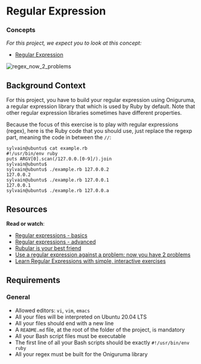 # Regular Expression

<div class="panel panel-default">
    <div class="panel-heading">
      <h3 class="panel-title">Concepts</h3>
    </div>
    <div class="panel-body">
      <p>
        <em>For this project, we expect you to look at this concept:</em>
      </p>
      <ul>
          <li>
            <a href="https://intranet.hbtn.io/concepts/29">Regular Expression</a>
          </li>
      </ul>
    </div>
</div>

![regex_now_2_problems](https://user-images.githubusercontent.com/90220978/155359326-2a0ea49b-028a-4252-be18-1f85acb00566.jpg)

<div class="well clean" id="project-description">
  <h2>Background Context</h2>

<p>For this project, you have to build your regular expression using Oniguruma, a regular expression library that which is used by Ruby by default. Note that other regular expression libraries sometimes have different properties.</p>

<p>Because the focus of this exercise is to play with regular expressions (regex), here is the Ruby code that you should use, just replace the regexp part, meaning the code in between the <code>//</code>:</p>

<pre><code>sylvain@ubuntu$ cat example.rb
#!/usr/bin/env ruby
puts ARGV[0].scan(/127.0.0.[0-9]/).join
sylvain@ubuntu$
sylvain@ubuntu$ ./example.rb 127.0.0.2
127.0.0.2
sylvain@ubuntu$ ./example.rb 127.0.0.1
127.0.0.1
sylvain@ubuntu$ ./example.rb 127.0.0.a
</code></pre>

<h2>Resources</h2>

<p><strong>Read or watch</strong>:</p>

<ul>
<li><a href="https://www.slideshare.net/neha_jain/introducing-regular-expressions" title="Regular expressions - basics" target="_blank">Regular expressions - basics</a> </li>
<li><a href="https://www.slideshare.net/neha_jain/advanced-regular-expressions-80296518" title="Regular expressions - advanced" target="_blank">Regular expressions - advanced</a> </li>
<li><a href="https://rubular.com" title="Rubular is your best friend" target="_blank">Rubular is your best friend</a> </li>
<li><a href="https://blog.codinghorror.com/regular-expressions-now-you-have-two-problems/" title="Use a regular expression against a problem: now you have 2 problems" target="_blank">Use a regular expression against a problem: now you have 2 problems</a> </li>
<li><a href="https://regexone.com" title="Learn Regular Expressions with simple, interactive exercises" target="_blank">Learn Regular Expressions with simple, interactive exercises</a> </li>
</ul>

<h2>Requirements</h2>

<h3>General</h3>

<ul>
<li>Allowed editors: <code>vi</code>, <code>vim</code>, <code>emacs</code></li>
<li>All your files will be interpreted on Ubuntu 20.04 LTS</li>
<li>All your files should end with a new line</li>
<li>A <code>README.md</code> file, at the root of the folder of the project, is mandatory</li>
<li>All your Bash script files must be executable</li>
<li>The first line of all your Bash scripts should be exactly <code>#!/usr/bin/env ruby</code></li>
<li>All your regex must be built for the Oniguruma library</li>
</ul>

</div>
